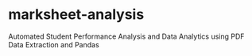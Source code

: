 # marksheet-analysis
Automated Student Performance Analysis and Data Analytics using PDF Data Extraction and Pandas

